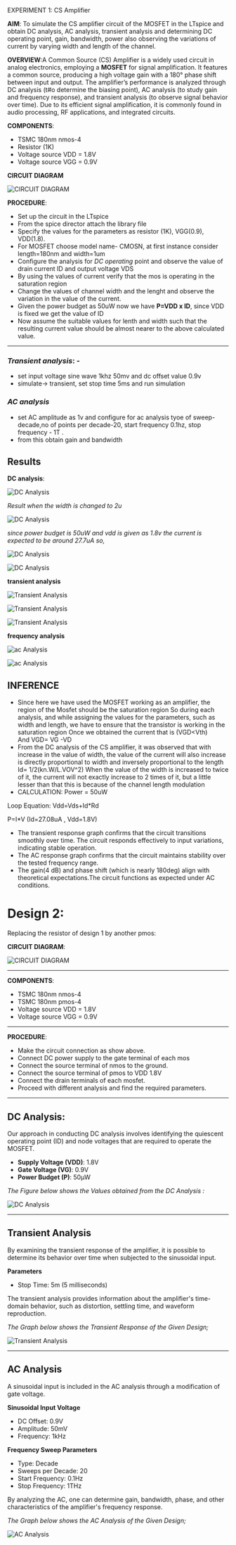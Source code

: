  EXPERIMENT 1: CS Amplifier 

**AIM**: To simulate the CS amplifier circuit of the MOSFET in the LTspice and obtain DC analysis, AC analysis, transient analysis and determining DC operating point, gain, bandwidth, power also observing the variations of current by varying width and length of the channel.



**OVERVIEW**:A Common Source (CS) Amplifier is a widely used circuit in analog electronics, employing a **MOSFET** for signal amplification. It features a common source, producing a high voltage gain with a 180° phase shift between input and output. The amplifier’s performance is analyzed through DC analysis (t#o determine the biasing point), AC analysis (to study gain and frequency response), and transient analysis (to observe signal behavior over time). Due to its efficient signal amplification, it is commonly found in audio processing, RF applications, and integrated circuits.



**COMPONENTS**:

- TSMC 180nm nmos-4
- Resistor (1K)
- Voltage source VDD = 1.8V
- Voltage source VGG = 0.9V

**CIRCUIT DIAGRAM**

![**CIRCUIT DIAGRAM**](https://github.com/user-attachments/assets/6a264d54-8c24-48e5-b80f-b56bb802bf07)

 
 **PROCEDURE**:
 
 - Set up the circuit in the LTspice
 - From the spice director attach the library file 
 - Specify the values for the parameters as resistor (1K), VGG(0.9), VDD(1.8).
- For MOSFET choose model name- CMOSN, at first instance consider length=180nm and width=1um 
- Configure the analysis for *DC operating* point and observe the value of drain current ID and output voltage VDS
- By using the values of current verify that the mos is operating in the saturation region 
- Change the values of channel width and the lenght and observe the variation in the value of the current.
- Given the power budget as 50uW now we have **P=VDD x ID**, since VDD is fixed we get the value of ID 
- Now assume the suitable values for lenth and width such that the resulting current value should be almost nearer to the above calculated value.
---
### *Transient analysis*: - 
- set input voltage sine wave 1khz 50mv and dc offset value 0.9v 
- simulate-> transient, set stop time 5ms and run simulation 
### *AC analysis*
- set AC amplitude as 1v and configure for ac analysis tyoe of sweep- decade,no of points per decade-20, start frequency 0.1hz, stop frequency - 1T .
- from this obtain gain and bandwidth 


## **Results**

**DC analysis**:


![**DC Analysis**](https://github.com/shivaanii33/LIC-Lab/blob/a2e7792216f34f35c2d6729522f7ddca4c611f78/Screenshot%202025-02-16%20223019.png)



*Result when the width is changed to 2u*

![**DC Analysis**](https://github.com/shivaanii33/LIC-Lab/blob/91b65bb995e31e59b2d61a9a07c9a5c22f928099/Screenshot%202025-02-17%20193234.png)


*since power budget is 50uW and vdd is given as 1.8v the current is expected to be around 27.7uA so,*

![**DC Analysis**](https://github.com/shivaanii33/LIC-Lab/blob/90c1ae5e4dcf181c45f5ba8f60c76defa849c150/images/Screenshot%202025-02-17%20195210.png)


![**DC Analysis**](https://github.com/shivaanii33/LIC-Lab/blob/cef8cb52a5b539df14a1e15b32d7279f91930f54/images/Screenshot%202025-02-17%20195159.png)


**transient analysis**

![**Transient Analysis**](https://github.com/shivaanii33/LIC-Lab/blob/3b5fd6be15d3d642b0dec34118fb002b744bec7e/images/Screenshot%202025-02-17%20195936.png)


![**Transient Analysis**](https://github.com/shivaanii33/LIC-Lab/blob/6a66d9d98ce1d1d78b31a285663990adff9e5979/images/Screenshot%202025-02-16%20224337.png)


![**Transient Analysis**](https://github.com/shivaanii33/LIC-Lab/blob/53b9756304a5671c2cc261bb2e2c17c8f2365143/images/Screenshot%202025-02-17%20183019.png)


**frequency analysis**

![**ac  Analysis**](https://github.com/shivaanii33/LIC-Lab/blob/02d000ddcff2812b2899f742c7bd16ddf72aca53/images/Screenshot%202025-02-17%20200800.png)


![**ac  Analysis**](https://github.com/shivaanii33/LIC-Lab/blob/c5aa1ec3d8c2e7e695befa5d8ccf85bf4950575a/images/Screenshot%202025-02-17%20185727.png)


## INFERENCE 
- Since here we have used the MOSFET working as an amplifier, the region of the Mosfet should be the saturation region
So during each analysis, and while assigning the values for the parameters, such as width and length, we have to ensure that the transistor is working in the saturation region Once we obtained the current that is (VGD<Vth) 
And VGD= VG -VD
- From the DC analysis of the CS amplifier, it was observed that with increase in the value of width, the value of the current will also increase is directly proportional to width and inversely proportional to the length 
Id= 1/2(kn.W/L.VOV^2) 
When the value of the width is increased to twice of it, the current will not exactly increase to 2 times of it, but a little lesser than that this is because of the channel length modulation
- CALCULATION:
Power = 50uW

Loop Equation: Vdd=Vds+Id*Rd

P=I*V (Id=27.08uA , Vdd=1.8V)
- The transient response graph confirms that the circuit transitions smoothly over time. The circuit responds effectively to input variations, indicating stable operation.
- The AC response graph confirms that the circuit maintains stability over the tested frequency range.
- The gain(4 dB) and phase shift (which is nearly 180deg) align with theoretical expectations.The circuit functions as expected under AC conditions.


# Design 2:


Replacing the resistor of design 1 by another pmos:

**CIRCUIT DIAGRAM**:


![**CIRCUIT DIAGRAM**](https://github.com/shivaanii33/LIC-Lab/blob/cfe6b32fc53bf6aff9e46231e061ccf20323a67d/images/Screenshot%202025-02-17%20231924.png )

---

**COMPONENTS**:

- TSMC 180nm nmos-4
- TSMC 180nm pmos-4
- Voltage source VDD = 1.8V
- Voltage source VGG = 0.9V
---
**PROCEDURE**:

- Make the circuit connection as show above.
- Connect DC power supply to the gate terminal of each mos
- Connect the source terminal of nmos to the ground.
- Connect the source terminal of pmos to VDD 1.8V
- Connect the drain terminals of each mosfet.
- Proceed with different analysis and find the required parameters.
---

## DC Analysis:


Our approach in conducting DC analysis involves identifying the quiescent operating point (ID) and node voltages that are required to operate the MOSFET.

- **Supply Voltage (VDD)**: 1.8V  
- **Gate Voltage (VG)**: 0.9V  
- **Power Budget (P)**: 50μW  

*The Figure below shows the Values obtained from the DC Analysis :*

![**DC Analysis**](https://github.com/shivaanii33/LIC-Lab/blob/cfe6b32fc53bf6aff9e46231e061ccf20323a67d/images/Screenshot%202025-02-17%20225416.png)



---
## Transient Analysis


By examining the transient response of the amplifier, it is possible to determine its behavior over time when subjected to the sinusoidal input.

**Parameters**

- Stop Time: 5m (5 milliseconds)

The transient analysis provides information about the amplifier's time-domain behavior, such as distortion, settling time, and waveform reproduction.

 *The Graph below shows the Transient Response of the Given Design;*
 
![**Transient Analysis**](https://github.com/shivaanii33/LIC-Lab/blob/cfe6b32fc53bf6aff9e46231e061ccf20323a67d/images/Screenshot%202025-02-17%20225536.png)


--- 
## AC Analysis

A sinusoidal input is included in the AC analysis through a modification of gate voltage.

**Sinusoidal Input Voltage**

- DC Offset: 0.9V  
- Amplitude: 50mV  
- Frequency: 1kHz

**Frequency Sweep Parameters**

- Type: Decade  
- Sweeps per Decade: 20  
- Start Frequency: 0.1Hz  
- Stop Frequency: 1THz  

By analyzing the AC, one can determine gain, bandwidth, phase, and other characteristics of the amplifier's frequency response.

*The Graph below shows the AC Analysis of the Given Design;*

![**AC Analysis**](https://github.com/shivaanii33/LIC-Lab/blob/cfe6b32fc53bf6aff9e46231e061ccf20323a67d/images/Screenshot%202025-02-17%20230423.png)




